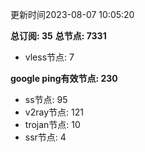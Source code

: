更新时间2023-08-07 10:05:20

**总订阅: 35**
**总节点: 7331**
- vless节点: 7

**google ping有效节点: 230**
- ss节点: 95
- v2ray节点: 121
- trojan节点: 10
- ssr节点: 4
